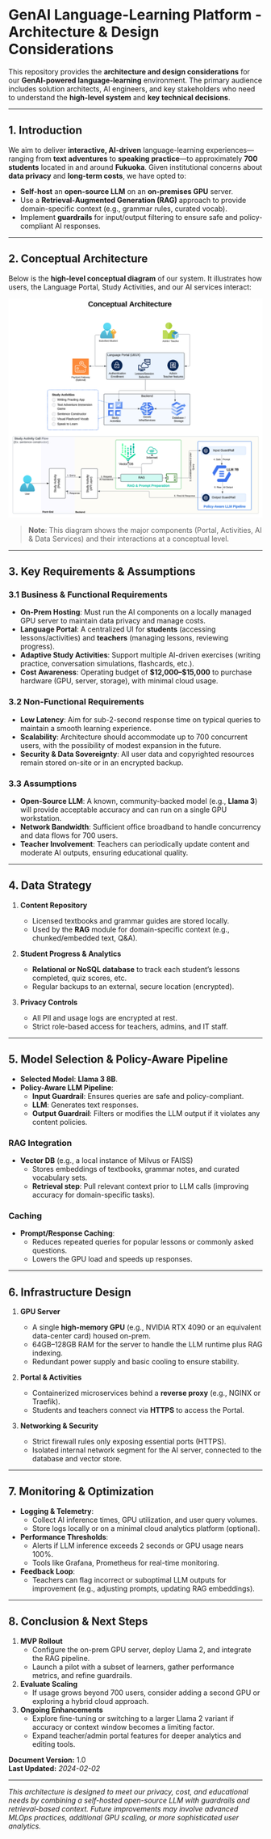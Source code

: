 # GenAI Language-Learning Platform - Architecture & Design Considerations

This repository provides the **architecture and design considerations** for our **GenAI-powered language-learning** environment. The primary audience includes solution architects, AI engineers, and key stakeholders who need to understand the **high-level system** and **key technical decisions**.

---

## 1. Introduction

We aim to deliver **interactive, AI-driven** language-learning experiences—ranging from **text adventures** to **speaking practice**—to approximately **700 students** located in and around **Fukuoka**. Given institutional concerns about **data privacy** and **long-term costs**, we have opted to:

- **Self-host** an **open-source LLM** on an **on-premises GPU** server.  
- Use a **Retrieval-Augmented Generation (RAG)** approach to provide domain-specific context (e.g., grammar rules, curated vocab).  
- Implement **guardrails** for input/output filtering to ensure safe and policy-compliant AI responses.

---

## 2. Conceptual Architecture

Below is the **high-level conceptual diagram** of our system. It illustrates how users, the Language Portal, Study Activities, and our AI services interact:

![High-Level Diagram](./conceptual_architecture.png)

> **Note**: This diagram shows the major components (Portal, Activities, AI & Data Services) and their interactions at a conceptual level.

---

## 3. Key Requirements & Assumptions

### 3.1 Business & Functional Requirements
- **On-Prem Hosting**: Must run the AI components on a locally managed GPU server to maintain data privacy and manage costs.
- **Language Portal**: A centralized UI for **students** (accessing lessons/activities) and **teachers** (managing lessons, reviewing progress).
- **Adaptive Study Activities**: Support multiple AI-driven exercises (writing practice, conversation simulations, flashcards, etc.).
- **Cost Awareness**: Operating budget of **\$12,000–\$15,000** to purchase hardware (GPU, server, storage), with minimal cloud usage.

### 3.2 Non-Functional Requirements
- **Low Latency**: Aim for sub-2-second response time on typical queries to maintain a smooth learning experience.
- **Scalability**: Architecture should accommodate up to 700 concurrent users, with the possibility of modest expansion in the future.
- **Security & Data Sovereignty**: All user data and copyrighted resources remain stored on-site or in an encrypted backup.

### 3.3 Assumptions
- **Open-Source LLM**: A known, community-backed model (e.g., **Llama 3**) will provide acceptable accuracy and can run on a single GPU workstation.
- **Network Bandwidth**: Sufficient office broadband to handle concurrency and data flows for 700 users.
- **Teacher Involvement**: Teachers can periodically update content and moderate AI outputs, ensuring educational quality.

---

## 4. Data Strategy

1. **Content Repository**  
   - Licensed textbooks and grammar guides are stored locally.  
   - Used by the **RAG** module for domain-specific context (e.g., chunked/embedded text, Q&A).

2. **Student Progress & Analytics**  
   - **Relational or NoSQL database** to track each student’s lessons completed, quiz scores, etc.  
   - Regular backups to an external, secure location (encrypted).

3. **Privacy Controls**  
   - All PII and usage logs are encrypted at rest.  
   - Strict role-based access for teachers, admins, and IT staff.

---

## 5. Model Selection & Policy-Aware Pipeline

- **Selected Model**: **Llama 3 8B**.  
- **Policy-Aware LLM Pipeline**:  
  - **Input Guardrail**: Ensures queries are safe and policy-compliant.  
  - **LLM**: Generates text responses.  
  - **Output Guardrail**: Filters or modifies the LLM output if it violates any content policies.

### RAG Integration
- **Vector DB** (e.g., a local instance of Milvus or FAISS)  
  - Stores embeddings of textbooks, grammar notes, and curated vocabulary sets.  
  - **Retrieval step**: Pull relevant context prior to LLM calls (improving accuracy for domain-specific tasks).

### Caching
- **Prompt/Response Caching**:  
  - Reduces repeated queries for popular lessons or commonly asked questions.  
  - Lowers the GPU load and speeds up responses.

---

## 6. Infrastructure Design

1. **GPU Server**  
   - A single **high-memory GPU** (e.g., NVIDIA RTX 4090 or an equivalent data-center card) housed on-prem.  
   - 64GB–128GB RAM for the server to handle the LLM runtime plus RAG indexing.  
   - Redundant power supply and basic cooling to ensure stability.

2. **Portal & Activities**  
   - Containerized microservices behind a **reverse proxy** (e.g., NGINX or Traefik).  
   - Students and teachers connect via **HTTPS** to access the Portal.

3. **Networking & Security**  
   - Strict firewall rules only exposing essential ports (HTTPS).  
   - Isolated internal network segment for the AI server, connected to the database and vector store.

---

## 7. Monitoring & Optimization

- **Logging & Telemetry**:  
  - Collect AI inference times, GPU utilization, and user query volumes.  
  - Store logs locally or on a minimal cloud analytics platform (optional).
- **Performance Thresholds**:  
  - Alerts if LLM inference exceeds 2 seconds or GPU usage nears 100%.  
  - Tools like Grafana, Prometheus for real-time monitoring.
- **Feedback Loop**:  
  - Teachers can flag incorrect or suboptimal LLM outputs for improvement (e.g., adjusting prompts, updating RAG embeddings).

---

## 8. Conclusion & Next Steps

1. **MVP Rollout**  
   - Configure the on-prem GPU server, deploy Llama 2, and integrate the RAG pipeline.  
   - Launch a pilot with a subset of learners, gather performance metrics, and refine guardrails.
2. **Evaluate Scaling**  
   - If usage grows beyond 700 users, consider adding a second GPU or exploring a hybrid cloud approach.
3. **Ongoing Enhancements**  
   - Explore fine-tuning or switching to a larger Llama 2 variant if accuracy or context window becomes a limiting factor.  
   - Expand teacher/admin portal features for deeper analytics and editing tools.

**Document Version:** 1.0  
**Last Updated:** *2024-02-02*

---

*This architecture is designed to meet our privacy, cost, and educational needs by combining a self-hosted open-source LLM with guardrails and retrieval-based context. Future improvements may involve advanced MLOps practices, additional GPU scaling, or more sophisticated user analytics.* 
